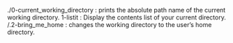./0-current_working_directory : prints the absolute path name of the current working directory.
1-listit : Display the contents list of your current directory.
/.2-bring_me_home : changes the working directory to the user’s home directory.

